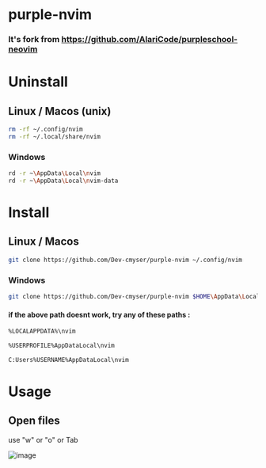 # purple-nvim

### It's fork from https://github.com/AlariCode/purpleschool-neovim

# Uninstall

## Linux / Macos (unix)

```bash
rm -rf ~/.config/nvim
rm -rf ~/.local/share/nvim
```

### Windows

```bash
rd -r ~\AppData\Local\nvim
rd -r ~\AppData\Local\nvim-data
```

# Install

## Linux / Macos

```bash
git clone https://github.com/Dev-cmyser/purple-nvim ~/.config/nvim
```

### Windows

```bash
git clone https://github.com/Dev-cmyser/purple-nvim $HOME\AppData\Local\nvim
```

#### if the above path doesnt work, try any of these paths :

```bash
%LOCALAPPDATA%\nvim
```

```bash
%USERPROFILE%AppDataLocal\nvim
```

```bash
C:Users%USERNAME%AppDataLocal\nvim
```

# Usage
## Open files 
use "w" or "o" or Tab


![image](https://github.com/Dev-cmyser/oh-my-purple-neovim/assets/105227884/e2556c4d-dc68-4d5e-9217-5db8872db7fc)




